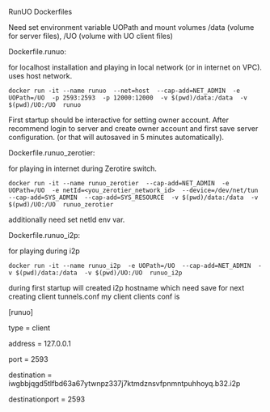 RunUO Dockerfiles

Need set environment variable UOPath and mount volumes /data (volume for server files), /UO (volume with UO client files)

Dockerfile.runuo: 

for localhost installation and playing in local network (or in internet on VPC). uses host network.

`docker run -it --name runuo 
--net=host 
--cap-add=NET_ADMIN 
-e UOPath=/UO 
-p 2593:2593 
-p 12000:12000 
-v $(pwd)/data:/data 
-v $(pwd)/UO:/UO 
runuo`

First startup should be interactive for setting owner account. After recommend login to server and create owner account and first save server configuration.
(or that will autosaved in 5 minutes automatically).

Dockerfile.runuo_zerotier:

for playing in internet during Zerotire switch. 

`docker run -it --name runuo_zerotier 
--cap-add=NET_ADMIN 
-e UOPath=/UO 
-e netId=<you_zerotier_network_id> 
--device=/dev/net/tun 
--cap-add=SYS_ADMIN 
--cap-add=SYS_RESOURCE 
-v $(pwd)/data:/data 
-v $(pwd)/UO:/UO 
runuo_zerotier`

additionally need set netId env var.

Dockerfile.runuo_i2p:

for playing during i2p

`docker run -it --name runuo_i2p 
-e UOPath=/UO 
--cap-add=NET_ADMIN 
-v $(pwd)/data:/data 
-v $(pwd)/UO:/UO 
runuo_i2p`

during first startup will created i2p hostname which need save for next creating client tunnels.conf
my client clients conf is

[runuo]

type = client

address = 127.0.0.1

port = 2593

destination = iwgbbjqgd5tlfbd63a67ytwnpz337j7ktmdznsvfpnmntpuhhoyq.b32.i2p

destinationport = 2593



